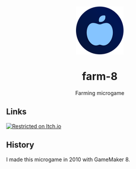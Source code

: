 <div align="center">

![](.media/icon-128x128_round.png)

# farm-8

Farming microgame

</div>

## Links

[![Restricted on Itch.io](https://img.shields.io/badge/itch.io-restricted-%23A287C0)](https://steffo.itch.io/cinnos)

## History

I made this microgame in 2010 with GameMaker 8.
